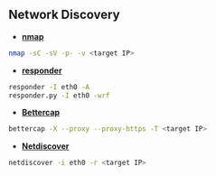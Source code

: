 ## Network Discovery

- [**nmap**](https://nmap.org/book/)

```bash
nmap -sC -sV -p- -v <target IP>
```

- [**responder**](https://github.com/SpiderLabs/Responder)

```bash
responder -I eth0 -A
responder.py -I eth0 -wrf
```

- [**Bettercap**](https://www.bettercap.org/)

```bash
bettercap -X --proxy --proxy-https -T <target IP>
```

- [**Netdiscover**](https://github.com/alexxy/netdiscover)

```bash
netdiscover -i eth0 -r <target IP>
```
